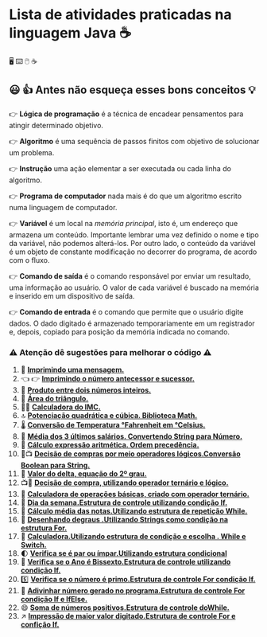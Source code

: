 # Lista de atividades praticadas na linguagem Java :coffee:

 :desktop_computer: :keyboard: :computer_mouse: :coffee:

## :smiley: :+1:  Antes não esqueça esses bons conceitos :bulb:

:point_right: **Lógica de programação** é a técnica de encadear pensamentos para atingir determinado objetivo.

:point_right: **Algoritmo** é uma sequência de passos finitos com objetivo de solucionar um problema.

:point_right: **Instrução** uma ação elementar a ser executada ou cada linha do algoritmo.

:point_right: **Programa de computador** nada mais é do que um algoritmo escrito numa linguagem de computador.

:point_right: **Variável** é um local na _memória principal_, isto é, um endereço que armazena um conteúdo. Importante lembrar uma vez definido o nome e tipo da variável, não podemos alterá-los. Por outro lado, o conteúdo  da variável é um objeto de constante modificação no decorrer do programa, de acordo com o fluxo. 

:point_right: **Comando de saída** é o comando responsável por enviar um resultado, uma informação ao usuário. O valor de cada variável é buscado na memória e inserido em um dispositivo de saída.

:point_right: **Comando de entrada** é o comando que permite que o usuário digite dados. O dado digitado é armazenado temporariamente em um registrador e, depois, copiado para posição da memória indicada no comando.

### :warning: Atenção dê sugestões para melhorar o código :warning:

1. :incoming_envelope: [**Imprimindo uma mensagem.**](https://github.com/pliniopereira10/resolucao-desafios-java/blob/main/desafios-no-curso/fundamentos/ImprimindoMensagem.java)
2. :point_left: :point_right: [**Imprimindo o número antecessor e sucessor.**](https://github.com/pliniopereira10/resolucao-desafios-java/blob/main/desafios-no-curso/fundamentos/ImpAntESuc.java)
3. :anger: [**Produto entre dois números inteiros.**](https://github.com/pliniopereira10/resolucao-desafios-java/blob/main/desafios-no-curso/fundamentos/ProdutoEntreNumeros.java)
4. :small_red_triangle: [**Área do triângulo.**](https://github.com/pliniopereira10/resolucao-desafios-java/blob/main/desafios-no-curso/fundamentos/AreaDoTriangulo.java)
5. :weight_lifting_man: [**Calculadora do IMC.**](https://github.com/pliniopereira10/resolucao-desafios-java/blob/main/desafios-no-curso/fundamentos/CalculoImc.java)
6. :top: [**Potenciação quadrática e cúbica. Biblioteca Math.**](https://github.com/pliniopereira10/resolucao-desafios-java/blob/main/desafios-no-curso/fundamentos/PotenciaAoQuadECubo.java)
7. :thermometer: [**Conversão de Temperatura °Fahrenheit em °Celsius.**](https://github.com/pliniopereira10/resolucao-desafios-java/blob/main/desafios-no-curso/fundamentos/ConversaoTemperatura.java)
8. :briefcase: [**Média dos 3 últimos salários. Convertendo String para Número.**](https://github.com/pliniopereira10/resolucao-desafios-java/blob/main/desafios-no-curso/fundamentos/MediaSalarios.java)
9. :1234: [**Cálculo expressão aritmética. Ordem precedência.**](https://github.com/pliniopereira10/resolucao-desafios-java/blob/main/desafios-no-curso/fundamentos/OperadoresAritmeticos.java)
10. :icecream::tv: [**Decisão de compras por meio operadores lógicos.Conversão Boolean para String.**](https://github.com/pliniopereira10/resolucao-desafios-java/blob/main/desafios-no-curso/fundamentos/OperadoresLogicos.java)
11. :arrow_up_small: [**Valor do delta, equação do 2º grau.**](https://github.com/pliniopereira10/resolucao-desafios-java/blob/main/desafios-no-curso/fundamentos/CalculoDelta.java)
12. :tv::ice_cream: [**Decisão de compra, utilizando operador ternário e lógico.**](https://github.com/pliniopereira10/resolucao-desafios-java/blob/main/desafios-no-curso/fundamentos/OperLogicosETernarios.java)
13. :1234: [**Calculadora de operações básicas, criado com operador ternário.**](https://github.com/pliniopereira10/resolucao-desafios-java/blob/main/desafios-no-curso/fundamentos/OperTernarioCalc.java)
14. :calendar: [**Dia da semana.Estrutura de controle utilizando condição If.**](https://github.com/pliniopereira10/resolucao-desafios-java/blob/main/desafios-no-curso/controle/DiaDaSemana.java)
15. :memo: [**Cálculo média das notas.Utilizando estrutura de repetição While.**](https://github.com/pliniopereira10/resolucao-desafios-java/blob/main/desafios-no-curso/controle/CalculoMediaNotas.java)
16. :mountain_bicyclist: [**Desenhando degraus .Utilizando Strings como condição na estrutura For.**](https://github.com/pliniopereira10/resolucao-desafios-java/blob/main/desafios-no-curso/controle/DesenhoDeDegraus.java)
17. :construction_worker: [**Calculadora.Utilizando estrutura de condição e escolha . While e Switch.**](https://github.com/pliniopereira10/resolucao-desafios-java/blob/main/desafios-no-curso/controle/Calculadora.java)
18. :first_quarter_moon: [**Verifica se é par ou ímpar.Utilizando estrutura condicional**](https://github.com/pliniopereira10/resolucao-desafios-java/blob/main/desafios-no-curso/controle/VerificaParImpar.java)
19. :calendar: [**Verifica se o Ano é Bissexto.Estrutura de controle utilizando condição If.**](https://github.com/pliniopereira10/resolucao-desafios-java/blob/main/desafios-no-curso/controle/VerificaAnoBissexto.java)
20. :five: [**Verifica se o número é primo.Estrutura de controle For condição If.**](https://github.com/pliniopereira10/resolucao-desafios-java/blob/main/desafios-no-curso/controle/NumeroPrimo.java)
21. :game_die: [**Adivinhar número gerado no programa.Estrutura de controle For condição If e IfElse.**](https://github.com/pliniopereira10/resolucao-desafios-java/blob/main/desafios-no-curso/controle/AdivinharNumero.java)
22. :smile: [**Soma de números positivos.Estrutura de controle doWhile.**](https://github.com/pliniopereira10/resolucao-desafios-java/blob/main/desafios-no-curso/controle/SomaNumerosPositivos.java)
23. :arrow_upper_right: [**Impressão de maior valor digitado.Estrutura de controle For e confição If.**](https://github.com/pliniopereira10/resolucao-desafios-java/blob/main/desafios-no-curso/controle/MaiorValor.java)

